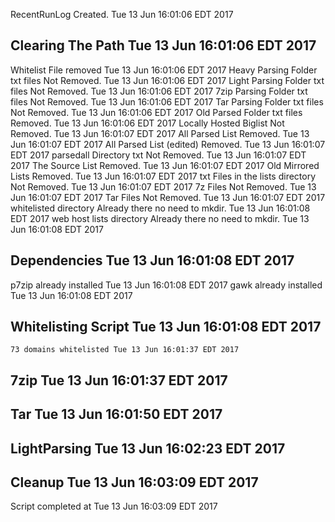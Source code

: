 RecentRunLog Created. Tue 13 Jun 16:01:06 EDT 2017

## Clearing The Path Tue 13 Jun 16:01:06 EDT 2017
Whitelist File removed Tue 13 Jun 16:01:06 EDT 2017
Heavy Parsing Folder txt files Not Removed. Tue 13 Jun 16:01:06 EDT 2017
Light Parsing Folder txt files Not Removed. Tue 13 Jun 16:01:06 EDT 2017
7zip Parsing Folder txt files Not Removed. Tue 13 Jun 16:01:06 EDT 2017
Tar Parsing Folder txt files Not Removed. Tue 13 Jun 16:01:06 EDT 2017
Old Parsed Folder txt files Removed. Tue 13 Jun 16:01:06 EDT 2017
Locally Hosted Biglist Not Removed. Tue 13 Jun 16:01:07 EDT 2017
All Parsed List Removed. Tue 13 Jun 16:01:07 EDT 2017
All Parsed List (edited) Removed. Tue 13 Jun 16:01:07 EDT 2017
parsedall Directory txt Not Removed. Tue 13 Jun 16:01:07 EDT 2017
The Source List Removed. Tue 13 Jun 16:01:07 EDT 2017
Old Mirrored Lists Removed. Tue 13 Jun 16:01:07 EDT 2017
txt Files in the lists directory Not Removed. Tue 13 Jun 16:01:07 EDT 2017
7z Files Not Removed. Tue 13 Jun 16:01:07 EDT 2017
Tar Files Not Removed. Tue 13 Jun 16:01:07 EDT 2017
whitelisted directory Already there no need to mkdir. Tue 13 Jun 16:01:08 EDT 2017
web host lists directory Already there no need to mkdir. Tue 13 Jun 16:01:08 EDT 2017

## Dependencies Tue 13 Jun 16:01:08 EDT 2017
p7zip already installed Tue 13 Jun 16:01:08 EDT 2017
gawk already installed Tue 13 Jun 16:01:08 EDT 2017

## Whitelisting Script Tue 13 Jun 16:01:08 EDT 2017
	73 domains whitelisted Tue 13 Jun 16:01:37 EDT 2017

## 7zip Tue 13 Jun 16:01:37 EDT 2017

## Tar Tue 13 Jun 16:01:50 EDT 2017

## LightParsing Tue 13 Jun 16:02:23 EDT 2017
## Cleanup Tue 13 Jun 16:03:09 EDT 2017
Script completed at Tue 13 Jun 16:03:09 EDT 2017
